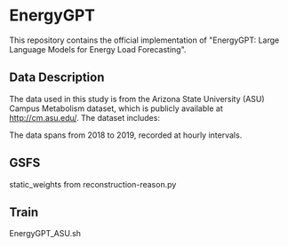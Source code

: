 # EnergyGPT

This repository contains the official implementation of "EnergyGPT: Large Language Models for Energy Load Forecasting".

## Data Description

The data used in this study is from the Arizona State University (ASU) Campus Metabolism dataset, which is publicly available at http://cm.asu.edu/. The dataset includes:

The data spans from 2018 to 2019, recorded at hourly intervals.

## GSFS

static_weights from reconstruction-reason.py

## Train

EnergyGPT_ASU.sh

